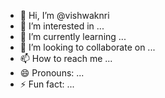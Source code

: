 - 👋 Hi, I’m @vishwaknri
- 👀 I’m interested in ...
- 🌱 I’m currently learning ...
- 💞️ I’m looking to collaborate on ...
- 📫 How to reach me ...
- 😄 Pronouns: ...
- ⚡ Fun fact: ...

<!---
vishwaknri/vishwaknri is a ✨ special ✨ repository because its `README.md` (this file) appears on your GitHub profile.
You can click the Preview link to take a look at your changes.
--->
